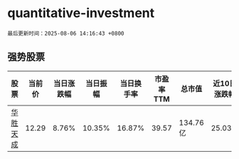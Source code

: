 # quantitative-investment

`最后更新时间：2025-08-06 14:16:43 +0800`

## 强势股票

|股票|当前价|当日涨跌幅|当日振幅|当日换手率|市盈率TTM|总市值|近10日涨跌幅|
|----|----|----|----|----|----|----|----|
|[华胜天成](https://xueqiu.com/S/SH600410)|12.29|8.76%|10.35%|16.87%|39.57|134.76亿|25.03%|
